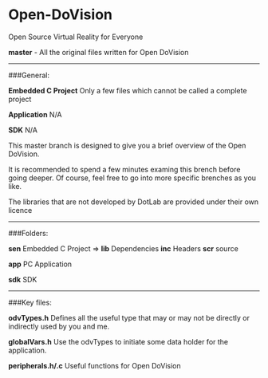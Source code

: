 Open-DoVision
=============

Open Source Virtual Reality for Everyone

**master** - All the original files written for Open DoVision

***

###General:

**Embedded C Project** Only a few files which cannot be called a complete project

**Application** N/A

**SDK** N/A

This master branch is designed to give you a brief overview of the Open DoVision.

It is recommended to spend a few minutes examing this brench before going deeper. Of course, feel free to go into more specific brenches as you like.

The libraries that are not developed by DotLab are provided under their own licence


***

###Folders:

**sen** Embedded C Project => **lib** Dependencies **inc** Headers **scr** source

**app** PC Application

**sdk** SDK

***

###Key files:

**odvTypes.h** Defines all the useful type that may or may not be directly or indirectly used by you and me.

**globalVars.h** Use the odvTypes to initiate some data holder for the application.

**peripherals.h/.c** Useful functions for Open DoVision
